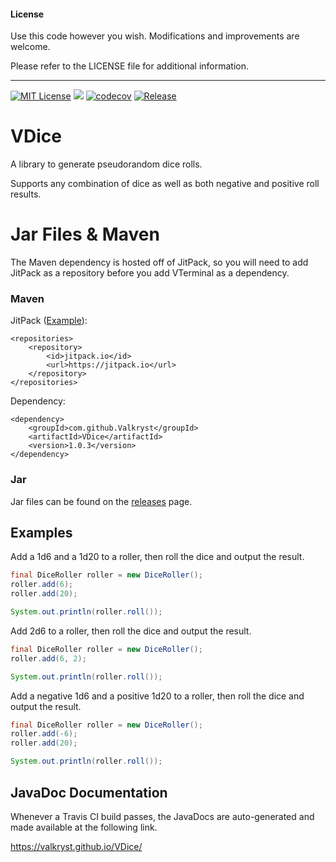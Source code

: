 #### License

Use this code however you wish. Modifications and improvements are welcome.

Please refer to the LICENSE file for additional information.

---

[![MIT License](https://img.shields.io/badge/license-MIT_License-green.svg)](https://github.com/Valkryst/VDice/blob/master/LICENSE.md) ![](https://travis-ci.org/Valkryst/VDice.svg?branch=master) [![codecov](https://codecov.io/gh/Valkryst/VDice/branch/master/graph/badge.svg)](https://codecov.io/gh/Valkryst/VDice) [![Release](https://jitpack.io/v/Valkryst/VDice.svg)](https://jitpack.io/#Valkryst/VDice)

# VDice

A library to generate pseudorandom dice rolls.

Supports any combination of dice as well as both negative and positive roll results.

# Jar Files & Maven

The Maven dependency is hosted off of JitPack, so you will need to add JitPack as a repository before you add VTerminal as a dependency.

### Maven

JitPack ([Example](https://github.com/Valkryst/VTerminal/blob/master/pom.xml)):

    <repositories>
        <repository>
            <id>jitpack.io</id>
            <url>https://jitpack.io</url>
        </repository>
    </repositories>

Dependency:

    <dependency>
        <groupId>com.github.Valkryst</groupId>
        <artifactId>VDice</artifactId>
        <version>1.0.3</version>
    </dependency>

### Jar

Jar files can be found on the [releases](https://github.com/Valkryst/VDice/releases) page.

## Examples
Add a 1d6 and a 1d20 to a roller, then roll the dice and output the result.

```java
final DiceRoller roller = new DiceRoller();
roller.add(6);
roller.add(20);

System.out.println(roller.roll());
```

Add 2d6 to a roller, then roll the dice and output the result.

```java
final DiceRoller roller = new DiceRoller();
roller.add(6, 2);

System.out.println(roller.roll());
```

Add a negative 1d6 and a positive 1d20 to a roller, then roll the dice and output the result.

```java
final DiceRoller roller = new DiceRoller();
roller.add(-6);
roller.add(20);

System.out.println(roller.roll());
```

## JavaDoc Documentation

Whenever a Travis CI build passes, the JavaDocs are auto-generated and made available at the following link.

https://valkryst.github.io/VDice/